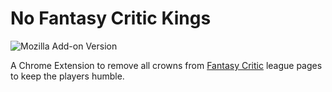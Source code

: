 # No Fantasy Critic Kings

![Mozilla Add-on Version](https://img.shields.io/amo/v/no-fantasy-critic-kings)

A Chrome Extension to remove all crowns from  [Fantasy Critic](https://www.fantasycritic.games) league pages to keep the players humble.